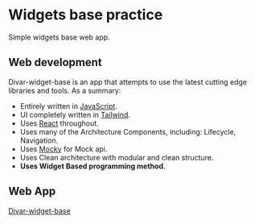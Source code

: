 # Widgets base practice
Simple widgets base web app.

## Web development 

Divar-widget-base is an app that attempts to use the latest cutting edge libraries and tools. As a summary:

 * Entirely written in [JavaScript](https://www.javascript.com/).
 * UI completely written in [Tailwind](https://tailwindcss.com/).
 * Uses [React](https://reactjs.org/) throughout.
 * Uses many of the Architecture Components, including: Lifecycle, Navigation.
 * Uses [Mocky](https://designer.mocky.io/) for Mock api.
 * Uses Clean architecture with modular and clean structure.
 * **Uses Widget Based programming method.**

 ## Web App

 [Divar-widget-base](https://spr021.github.io/divar-widget-base/)